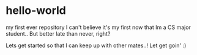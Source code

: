 # hello-world
my first ever repository
I can't believe it's my first now that Im a CS major student.. 
But better late than never, right?

Lets get started so that I can keep up with other mates..!
Let get goin' :)
